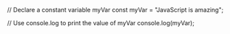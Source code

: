// Declare a constant variable myVar
const myVar = "JavaScript is amazing";

// Use console.log to print the value of myVar
console.log(myVar);
